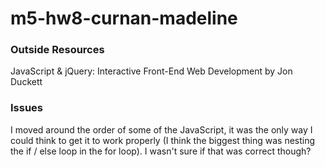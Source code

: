 # m5-hw8-curnan-madeline

### Outside Resources
JavaScript & jQuery: Interactive Front-End Web Development by Jon Duckett

### Issues 
I moved around the order of some of the JavaScript, it was the only way I could think to get it to work properly (I think the biggest thing was nesting the if / else loop in the for loop). I wasn't sure if that was correct though? 
